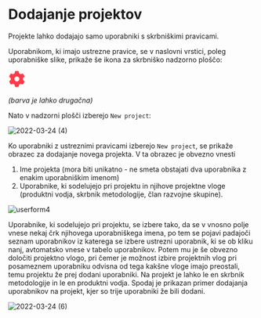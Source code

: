 # Dodajanje projektov

Projekte lahko dodajajo samo uporabniki s skrbniškimi pravicami.

Uporabnikom, ki imajo ustrezne pravice, se v naslovni vrstici, poleg uporabniške slike, prikaže še ikona za skrbniško nadzorno ploščo:

![](../media/users_1.png)

*(barva je lahko drugačna)*

Nato v nadzorni plošči izberejo `New project`:

![2022-03-24 (4)](https://user-images.githubusercontent.com/24944462/159945701-e9b90efd-56a3-4ce4-aee0-4c7e44f6d7ca.png)

Ko uporabniki z ustreznimi pravicami izberejo `New project`, se prikaže obrazec za dodajanje novega projekta. V ta obrazec je obvezno vnesti

1. Ime projekta (mora biti unikatno - ne smeta obstajati dva uporabnika z enakim uporabniškim imenom)
2. Uporabnike, ki sodelujejo pri projektu in njihove projektne vloge (produktni vodja, skrbnik metodologije, član razvojne skupine).

![userform4](https://user-images.githubusercontent.com/24944462/159965439-2bdedf09-c46a-42b3-aa91-e7a3b5fbf3e5.png)

Uporabnike, ki sodelujejo pri projektu, se izbere tako, da se v vnosno polje vnese nekaj črk njihovega uporabniškega imena, po tem se pojavi padajoči seznam uporabnikov iz katerega se izbere ustrezni uporabnik, ki se ob kliku nanj, avtomatsko vnese v tabelo uporabnikov. Potem mu je še obvezno določiti projektno vlogo, pri čemer je možnost izbire projektnih vlog pri posameznem uporabniku odvisna od tega kakšne vloge imajo preostali, temu projektu že prej dodani uporabniki. Na projekt je lahko le en skrbnik metodologije in le en produktni vodja. Spodaj je prikazan primer dodajanja uporabnikov na projekt, kjer so trije uporabniki že bili dodani.

![2022-03-24 (6)](https://user-images.githubusercontent.com/24944462/159966082-ce3bd926-e12a-486a-bd0b-4991b1728685.png)



